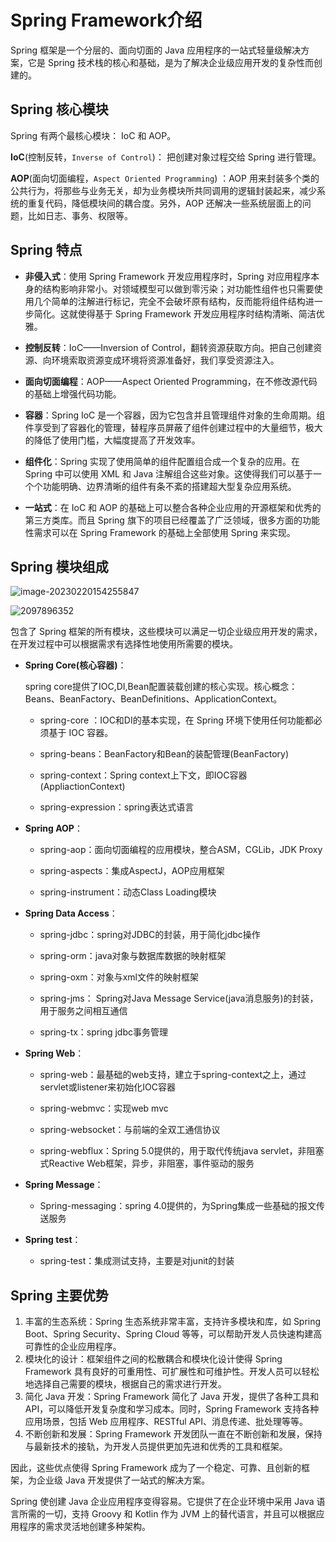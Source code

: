 # Spring Framework介绍

Spring 框架是一个分层的、面向切面的 Java 应用程序的一站式轻量级解决方案，它是 Spring 技术栈的核心和基础，是为了解决企业级应用开发的复杂性而创建的。

## Spring 核心模块

Spring 有两个最核心模块： IoC 和 AOP。

**IoC**(控制反转，`Inverse of Control`)： 把创建对象过程交给 Spring 进行管理。

**AOP**(面向切面编程，`Aspect Oriented Programming`) ：AOP 用来封装多个类的公共行为，将那些与业务无关，却为业务模块所共同调用的逻辑封装起来，减少系统的重复代码，降低模块间的耦合度。另外，AOP 还解决一些系统层面上的问题，比如日志、事务、权限等。

## Spring 特点

- **非侵入式**：使用 Spring Framework 开发应用程序时，Spring 对应用程序本身的结构影响非常小。对领域模型可以做到零污染；对功能性组件也只需要使用几个简单的注解进行标记，完全不会破坏原有结构，反而能将组件结构进一步简化。这就使得基于 Spring Framework 开发应用程序时结构清晰、简洁优雅。

- **控制反转**：IoC——Inversion of Control，翻转资源获取方向。把自己创建资源、向环境索取资源变成环境将资源准备好，我们享受资源注入。

- **面向切面编程**：AOP——Aspect Oriented Programming，在不修改源代码的基础上增强代码功能。

- **容器**：Spring IoC 是一个容器，因为它包含并且管理组件对象的生命周期。组件享受到了容器化的管理，替程序员屏蔽了组件创建过程中的大量细节，极大的降低了使用门槛，大幅度提高了开发效率。

- **组件化**：Spring 实现了使用简单的组件配置组合成一个复杂的应用。在 Spring 中可以使用 XML 和 Java 注解组合这些对象。这使得我们可以基于一个个功能明确、边界清晰的组件有条不紊的搭建超大型复杂应用系统。

- **一站式**：在 IoC 和 AOP 的基础上可以整合各种企业应用的开源框架和优秀的第三方类库。而且 Spring 旗下的项目已经覆盖了广泛领域，很多方面的功能性需求可以在 Spring Framework 的基础上全部使用 Spring 来实现。

## Spring 模块组成

![image-20230220154255847](https://fastly.jsdelivr.net/gh/LetengZzz/img@main/Two-C/img/Java/202307042000510.png)

![2097896352](https://fastly.jsdelivr.net/gh/LetengZzz/img@main/Two-C/img/Java/202307042002409.png)

包含了 Spring 框架的所有模块，这些模块可以满足一切企业级应用开发的需求，在开发过程中可以根据需求有选择性地使用所需要的模块。

- **Spring Core(核心容器)**：

  spring core提供了IOC,DI,Bean配置装载创建的核心实现。核心概念： Beans、BeanFactory、BeanDefinitions、ApplicationContext。

  - spring-core ：IOC和DI的基本实现，在 Spring 环境下使用任何功能都必须基于 IOC 容器。


  - spring-beans：BeanFactory和Bean的装配管理(BeanFactory)

  - spring-context：Spring context上下文，即IOC容器(AppliactionContext)

  - spring-expression：spring表达式语言


- **Spring AOP**：
  - spring-aop：面向切面编程的应用模块，整合ASM，CGLib，JDK Proxy
  
  - spring-aspects：集成AspectJ，AOP应用框架
  
  - spring-instrument：动态Class Loading模块
  
- **Spring Data Access**：

  - spring-jdbc：spring对JDBC的封装，用于简化jdbc操作

  - spring-orm：java对象与数据库数据的映射框架

  - spring-oxm：对象与xml文件的映射框架

  - spring-jms： Spring对Java Message Service(java消息服务)的封装，用于服务之间相互通信

  - spring-tx：spring jdbc事务管理

- **Spring Web**：

  - spring-web：最基础的web支持，建立于spring-context之上，通过servlet或listener来初始化IOC容器

  - spring-webmvc：实现web mvc

  - spring-websocket：与前端的全双工通信协议

  - spring-webflux：Spring 5.0提供的，用于取代传统java servlet，非阻塞式Reactive Web框架，异步，非阻塞，事件驱动的服务

- **Spring Message**：
  - Spring-messaging：spring 4.0提供的，为Spring集成一些基础的报文传送服务


- **Spring test**：
  - spring-test：集成测试支持，主要是对junit的封装

## Spring 主要优势

1.  丰富的生态系统：Spring 生态系统非常丰富，支持许多模块和库，如 Spring Boot、Spring Security、Spring Cloud 等等，可以帮助开发人员快速构建高可靠性的企业应用程序。
2.  模块化的设计：框架组件之间的松散耦合和模块化设计使得 Spring Framework 具有良好的可重用性、可扩展性和可维护性。开发人员可以轻松地选择自己需要的模块，根据自己的需求进行开发。
3.  简化 Java 开发：Spring Framework 简化了 Java 开发，提供了各种工具和 API，可以降低开发复杂度和学习成本。同时，Spring Framework 支持各种应用场景，包括 Web 应用程序、RESTful API、消息传递、批处理等等。
4.  不断创新和发展：Spring Framework 开发团队一直在不断创新和发展，保持与最新技术的接轨，为开发人员提供更加先进和优秀的工具和框架。

因此，这些优点使得 Spring Framework 成为了一个稳定、可靠、且创新的框架，为企业级 Java 开发提供了一站式的解决方案。

Spring 使创建 Java 企业应用程序变得容易。它提供了在企业环境中采用 Java 语言所需的一切，支持 Groovy 和 Kotlin 作为 JVM 上的替代语言，并且可以根据应用程序的需求灵活地创建多种架构。

